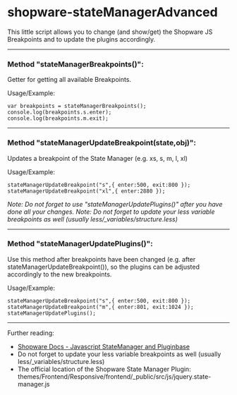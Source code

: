 # shopware-stateManagerAdvanced
This little script allows you to change (and show/get) the Shopware JS Breakpoints and to update the plugins accordingly.

-------

### Method "stateManagerBreakpoints()":
Getter for getting all available Breakpoints.

Usage/Example:
```
var breakpoints = stateManagerBreakpoints();
console.log(breakpoints.s.enter);
console.log(breakpoints.m.exit);
```

-------

### Method "stateManagerUpdateBreakpoint(state,obj)":
Updates a breakpoint of the State Manager (e.g. xs, s, m, l, xl)

Usage/Example:
```
stateManagerUpdateBreakpoint("s",{ enter:500, exit:800 });
stateManagerUpdateBreakpoint("xl",{ enter:2880 });
```

*Note: Do not forget to use "stateManagerUpdatePlugins()" after you have done all your changes.*
*Note: Do not forget to update your less variable breakpoints as well (usually less/_variables/structure.less)*

-------

### Method "stateManagerUpdatePlugins()":
Use this method after breakpoints have been changed (e.g. after stateManagerUpdateBreakpoint()), so the plugins can be adjusted accordingly to the new breakpoints.

Usage/Example:
```
stateManagerUpdateBreakpoint("s",{ enter:500, exit:800 });
stateManagerUpdateBreakpoint("m",{ enter:801, exit:1024 });
stateManagerUpdatePlugins();
```

-------

Further reading:
* [Shopware Docs - Javascript StateManager and Pluginbase](https://developers.shopware.com/designers-guide/javascript-statemanager-and-pluginbase/)
* Do not forget to update your less variable breakpoints as well (usually less/_variables/structure.less)
* The official location of the Shopware State Manager Plugin: themes/Frontend/Responsive/frontend/_public/src/js/jquery.state-manager.js
